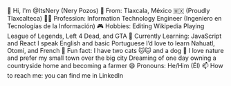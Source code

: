 👋 Hi, I'm @ItsNery (Nery Pozos)
🏡 From: Tlaxcala, México 🇲🇽 (Proudly Tlaxcalteca)
👨‍💻 Profession: Information Technology Engineer (Ingeniero en Tecnologías de la Información)
🎮 Hobbies:
Editing Wikipedia
Playing League of Legends, Left 4 Dead, and GTA
🌱 Currently Learning:
JavaScript and React
I speak English and basic Portuguese
I’d love to learn Nahuatl, Otomí, and French
🐾 Fun fact:
I have two cats 🐱🐱 and a dog 🐶
I love nature and prefer my small town over the big city
Dreaming of one day owning a countryside home and becoming a farmer
😄 Pronouns: He/Him (Él)
📫 How to reach me: you can find me in LinkedIn

<!---
ItsNery/ItsNery is a ✨ special ✨ repository because its `README.md` (this file) appears on your GitHub profile.
You can click the Preview link to take a look at your changes.
--->
